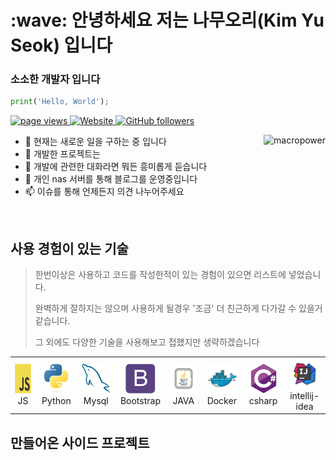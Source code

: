 <h1 align="left" id="macropower-title">:wave: 안녕하세요 저는 나무오리(Kim Yu Seok) 입니다</h1>
<h3 align="left">소소한 개발자 입니다</h3>

```python
print('Hello, World');
```



<p align="left">
  <a href="https://github.com/NAMUORI00/">
    <img src="https://komarev.com/ghpvc/?username=NAMUORI00" alt="page views" />
  </a>
  <a href="https://namuori.net">
    <img alt="Website" src="https://img.shields.io/website?url=https%3A%2F%2Fjacobcolvin.com">
  </a>
  <a href="https://github.com/NAMUORI00?tab=followers">
    <img alt="GitHub followers" src="https://img.shields.io/github/followers/NAMUORI00?style=flat&logo=github">
  </a>
</p>

<a href="#macropower-title">
  <img src="https://github-readme-stats.vercel.app/api?username=NAMUORI00&theme=gruvbox)](https://github.com/NAMUORI00/" alt="macropower" align="right" />
</a>

- :office: 현재는 새로운 일을 구하는 중 입니다
- :seedling: 개발한 프로젝트는 
- :speech_balloon: 개발에 관련한 대화라면 뭐든 흥미롭게 듣습니다
- :book: 개인 nas 서버를 통해 블로그를 운영중입니다
- :mailbox: 이슈를 통해 언제든지 의견 나누어주세요

<br>

<h2 align="left" id="macropower-tech">사용 경험이 있는 기술</h2>

> 한번이상은 사용하고 코드를 작성한적이 있는 경험이 있으면 리스트에 넣었습니다.
>
> 완벽하게 잘하지는 않으며 사용하게 될경우 '조금' 더 친근하게 다가갈 수 있을거 같습니다.
>
> 그 외에도 다양한 기술을 사용해보고 접했지만 생략하겠습니다 

<table>
  <tr>
    <td align="center" width="96">
      <a href="#macropower-tech">
        <img src="./img/javascript-original.svg" width="48" height="48" alt="JS" />
      </a>
      <br>JS
    </td>
    <td align="center" width="96">
      <a href="#macropower-tech">
        <img src="./img/python-original.svg" width="48" height="48" alt="Python" />
      </a>
      <br>Python
    </td>
    <td align="center" width="96">
      <a href="#macropower-tech">
        <img src="./img/mysql-original.svg" width="48" height="48" alt="mysql" />
      </a>
      <br>Mysql
    </td>
    <td align="center" width="96">
      <a href="#macropower-tech">
        <img src="./img/bootstrap-plain.svg" width="48" height="48" alt="bootstrap" />
      </a>
      <br>Bootstrap
    </td>
    <td align="center" width="96">
      <a href="#macropower-tech" >
        <img src="./img/icons8-java.svg" width="48" height="48" alt="JAVA" />
      </a>
      <br>JAVA
    </td>
    <td align="center" width="96"> 
      <a href="#macropower-tech" >
        <img src="./img/docker-original.svg" width="48" height="48" alt="Docker" />
      </a>
      <br>Docker
    </td>
    <td align="center"  width="96">
      <a href="#macropower-tech">
        <img src="./img/csharp-original.svg" width="48" height="48" alt="csharp" />
      </a>
      <br>csharp
    </td>
    <td align="center" width="96">
      <a href="#macropower-tech" >
        <img src="./img/icons8-intellij-idea.svg" width="48" height="48" alt="icons8-intellij-idea" />
      </a>
      <br>intellij-idea
    </td>
  </tr>
</table>

<h2 align="left">만들어온 사이드 프로젝트</h2>

